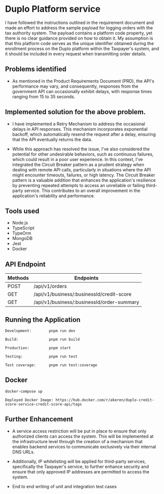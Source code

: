 # Duplo Platform service 

I have followed the instructions outlined in the requirement document and made an effort to address the sample payload for logging orders with the tax authority system. The payload contains a platform code property, yet there is no clear guidance provided on how to obtain it. My assumption is that this platform code serves as the unique identifier obtained during the enrollment process on the Duplo platform within the Taxpayer's system, and it should be included in every request when transmitting order details.

## Problems identified  

- As mentioned in the Product Requirements Document (PRD), the API's performance may vary, and consequently, responses from the government API can occasionally exhibit delays, with response times ranging from 15 to 35 seconds.
    
## Implemented solution for the above problem. 

- I have implemented a Retry Mechanism to address the occasional delays in API responses. This mechanism incorporates exponential backoff, which automatically resend the request after a delay, ensuring that the API eventually returns the data. 

- While this approach has resolved the issue, I've also considered the potential for other undesirable behaviors, such as continuous failures, which could result in a poor user experience. In this context, I've integrated the Circuit Breaker pattern as a prudent strategy when dealing with remote API calls, particularly in situations where the API might encounter timeouts, failures, or high latency. The Circuit Breaker pattern is a valuable addition that enhances the application's resilience by preventing repeated attempts to access an unreliable or failing third-party service. This contributes to an overall improvement in the application's reliability and performance.


## Tools used
- Node.js
- TypeScript
- TypeOrm
- MongoDB
- Jest
- Docker

## API Endpoint
| Methods   | Endpoints                                     | 
|---------  |-----------------------------------------------|
| POST      | /api/v1/orders                                | 
| GET       | /api/v1/business/:businessId/credit-score     | 
| GET       | /api/v1/business/:businessId/order-summary    | 


## Running the Application

```shell
Development:        pnpm run dev

Build:              pnpm run build

Production:         pnpm start

Testing:            pnpm run test

Test coverage:      pnpm run test:coverage
```

## Docker

```shell
docker-compose up
```

```shell
Deployed Docker Image: https://hub.docker.com/r/akeren/duplo-credit-score-service-credit-score-api/tags
```
## Further Enhancement

- A service access restriction will be put in place to ensure that only authorized clients can access the system. This will be implemented at the infrastructure level through the creation of a mechanism that enables backend services to communicate exclusively via their internal DNS URLs. 

- Additionally, IP whitelisting will be applied for third-party services, specifically the Taxpayer's service, to further enhance security and ensure that only approved IP addresses are permitted to access the system.

- End to end writing of unit and integration test cases









